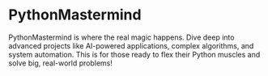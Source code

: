 # PythonMastermind
PythonMastermind is where the real magic happens. Dive deep into advanced projects like AI-powered applications, complex algorithms, and system automation. This is for those ready to flex their Python muscles and solve big, real-world problems!
